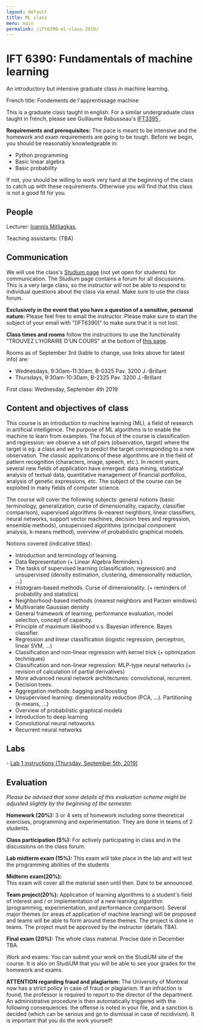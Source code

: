 ```yaml
---
layout: default
title: ML class
menu: main
permalink: /ift6390-ml-class-2019/
---
```


IFT 6390: Fundamentals of machine learning
=========

An introductory but intensive graduate class in machine learning.

French title: Fondements de l'apprentissage machine

This is a graduate class taught in english. 
For a similar undergraduate class taught in french, please see 
Guillaume Rabusseau's <a href="https://www-labs.iro.umontreal.ca/~grabus/index.php?page=Teaching">
IFT3395
</a>.


**Requirements and prerequisites:**
The pace is meant to be intensive and the homework and exam requirements are going to be tough.
Before we begin, you should be reasonably knowledgeable in:
- Python programming
- Basic linear algebra
- Basic probability 

If not, you should be willing to work very hard at the beginning of the class to catch up with these requirements.
Otherwise you will find that this class is not a good fit for you.


People
------

Lecturer: [Ioannis Mitliagkas](https://mitliagkas.github.io), 

Teaching assistants: (TBA)

Communication
------------- 
We will use the class's [Studium page](https://studium.umontreal.ca/course/view.php?id=153979)
(not yet open for students) for communication.
The Studium page contains a forum for all discussions. 
This is a very large class, so the instructor will not be able to respond to individual questions about the class
via email. 
Make sure to use the class forum. 

**Exclusively in the event that you have a question of a sensitive, personal nature:**
Please feel free to email the instructor.
Please make sure to start the subject of your email with "[IFT6390]" to make sure that it is not lost. 



**Class times and rooms**
follow the instructions to use the functionality "TROUVEZ L’HORAIRE D’UN COURS" at the bottom of <a href="https://admission.umontreal.ca/cours-et-horaires/cours/ift-6390/">
this page</a>.

Rooms as of September 3rd (liable to change, use links above for latest info) are:
- Wednesdays, 9:30am-11:30am, B-0325  Pav. 3200 J.-Brillant
- Thursdays, 9:30am-10:30am, B-2325  Pav. 3200 J.-Brillant

First class: Wednesday, September 4th 2019

Content and objectives of class
------------------
This course is an introduction to machine learning (ML), a field of research in artificial intelligence. The purpose of ML algorithms is to enable the machine to learn from examples. The focus of the course is classification and regression: we observe a set of pairs (observation, target) where the target is eg. a class and we try to predict the target corresponding to a new observation. The classic applications of these algorithms are in the field of pattern recognition (characters, image, speech, etc.). In recent years, several new fields of application have emerged: data mining, statistical analysis of textual data, quantitative management of financial portfolios, analysis of genetic expressions, etc. The subject of the course can be exploited in many fields of computer science.

The course will cover the following subjects: general notions (basic terminology, generalization, curse of dimensionality, capacity, classifier comparison), supervised algorithms (k-nearest neighbors, linear classifiers, neural networks, support vector machines, decision trees and regression, ensemble methods), unsupervised algorithms (principal component analysis, k-means method), overview of probabilistic graphical models.

Notions covered (indicative titles):
- Introduction and terminology of learning.
- Data Representation (+ Linear Algebra Reminders.)
-  The tasks of supervised learning (classification, regression) and unsupervised (density estimation, clustering, dimensionality reduction, ...)
-  Histogram-based methods. Curse of dimensionality. (+ reminders of probability and statistics)
-  Neighborhood-based methods (nearest neighbors and Parzen windows)
-  Multivariate Gaussian density
-  General framework of learning, performance evaluation, model selection, concept of capacity.
-  Principle of maximum likelihood v.s. Bayesian inference. Bayes classifier.
-  Regression and linear classification (logistic regression, perceptron, linear SVM, ...)
-  Classification and non-linear regression with kernel trick (+ optimization techniques)
-  Classification and non-linear regression: MLP-type neural networks (+ revision of calculation of partial derivatives)
-  More advanced neural network architectures: convolutional, recurrent.
-  Decision trees.
-  Aggregation methods: bagging and boosting
-  Unsupervised learning: dimensionality reduction (PCA, ...). Partitioning (k-means, ...)
-  Overview of probabilistic graphical models
-  Introduction to deep learning
-  Convolutional neural netoworks
-  Recurrent neural networks


<h2>Labs</h2>
- <a href="https://docs.google.com/presentation/d/1DB5-BGoImjcnsd1amnjQ4s4nhjUZhknCd5rra3eFnaU/edit?usp=sharing">Lab 1 instructions (Thursday, September 5th, 2019)</a> 


<h2>Evaluation</h2>

*Please be advised that some details of this evaluation scheme might be adjusted slightly by the beginning of the semester.*


**Homework (20%):**
3 or 4 sets of homework including some theoretical exercises, programming and experimentation.
They are done in teams of 2 students.

**Class participation (5%):**
For actively participating in class and in the discussions on the class forum.

**Lab midterm exam (15%):**
This exam will take place in the lab and will test the programming abilities of the students

**Midterm exam(20%):**	
This exam will cover all the material seen until then. Date to be announced.

**Team project(20%):**
Application of learning algorithms to a student's field of interest and / or implementation of a new learning algorithm (programming, experimentation, and performance comparison). Several major themes (or areas of application of machine learning) will be proposed and teams will be able to form around these themes.
The project is done in teams.
The project must be approved by the instructor (details TBA).

**Final exam (20%):**
The whole class material. Precise date in December TBA.



Work and exams:
You can submit your work on the StudiUM site of the course. It is also on StudiUM that you will be able to see your grades for the homework and exams.

**ATTENTION regarding fraud and plagiarism:**
The University of Montreal now has a strict policy in case of fraud or plagiarism.
If an infraction is found, the professor is required to report to the director of the department.
An administrative procedure is then automatically triggered with the following consequences: the offense is noted in your file,
and a sanction is decided (which can be serious and go to dismissal in case of recidivism). It is important that you do the work yourself!



